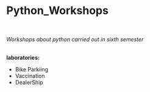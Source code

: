 # Python_Workshops
<br>

*Workshops about python carried out in sixth semester*
<br><br/>

**laboratories:**
<br>
- Bike Parkiing
- Vaccination
- DealerShip

